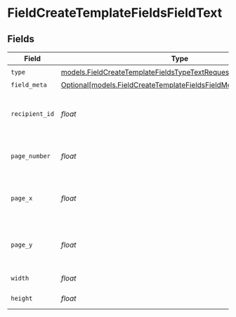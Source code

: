 # FieldCreateTemplateFieldsFieldText


## Fields

| Field                                                                                                                                | Type                                                                                                                                 | Required                                                                                                                             | Description                                                                                                                          |
| ------------------------------------------------------------------------------------------------------------------------------------ | ------------------------------------------------------------------------------------------------------------------------------------ | ------------------------------------------------------------------------------------------------------------------------------------ | ------------------------------------------------------------------------------------------------------------------------------------ |
| `type`                                                                                                                               | [models.FieldCreateTemplateFieldsTypeTextRequestBody1](../models/fieldcreatetemplatefieldstypetextrequestbody1.md)                   | :heavy_check_mark:                                                                                                                   | N/A                                                                                                                                  |
| `field_meta`                                                                                                                         | [Optional[models.FieldCreateTemplateFieldsFieldMetaTextRequestBody]](../models/fieldcreatetemplatefieldsfieldmetatextrequestbody.md) | :heavy_minus_sign:                                                                                                                   | N/A                                                                                                                                  |
| `recipient_id`                                                                                                                       | *float*                                                                                                                              | :heavy_check_mark:                                                                                                                   | The ID of the recipient to create the field for.                                                                                     |
| `page_number`                                                                                                                        | *float*                                                                                                                              | :heavy_check_mark:                                                                                                                   | The page number the field will be on.                                                                                                |
| `page_x`                                                                                                                             | *float*                                                                                                                              | :heavy_check_mark:                                                                                                                   | The X coordinate of where the field will be placed.                                                                                  |
| `page_y`                                                                                                                             | *float*                                                                                                                              | :heavy_check_mark:                                                                                                                   | The Y coordinate of where the field will be placed.                                                                                  |
| `width`                                                                                                                              | *float*                                                                                                                              | :heavy_check_mark:                                                                                                                   | The width of the field.                                                                                                              |
| `height`                                                                                                                             | *float*                                                                                                                              | :heavy_check_mark:                                                                                                                   | The height of the field.                                                                                                             |